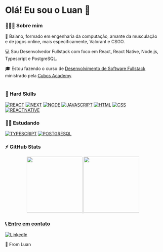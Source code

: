 # Olá! Eu sou o Luan 👋

### 👨🏽‍💻 Sobre mim
🏴󠁢󠁲󠁢󠁡󠁿 Baiano, formado em engenharia da computação, amante da musculação e de jogos online, mais especificamente, Valorant e CSGO.

💻 Sou Desenvolvedor Fullstack com foco em React, React Native, Node.js, Typescript e PostgreSQL.

🎓 Estou fazendo o curso de [Desenvolvimento de Software Fullstack](https://cubos.academy/cursos/desenvolvimento-de-software) ministrado pela [Cubos Academy](https://cubos.academy/).<br><br/>

### 🔧 Hard Skills
[![REACT](https://img.shields.io/badge/React-20232A?style=for-the-badge&logo=react&logoColor=61DAFB)](https://github.com/luancruz99)
[![NEXT](https://img.shields.io/badge/next%20js-000000?style=for-the-badge&logo=nextdotjs&logoColor=white)](https://github.com/luancruz99)
[![NODE](https://img.shields.io/badge/Node.js-43853D?style=for-the-badge&logo=node.js&logoColor=white)](https://github.com/luancruz99)
[![JAVASCRIPT](https://img.shields.io/badge/JavaScript-F7DF1E?style=for-the-badge&logo=javascript&logoColor=black)](https://github.com/luancruz99)
[![HTML](https://img.shields.io/badge/HTML5-E34F26?style=for-the-badge&logo=html5&logoColor=white)](https://github.com/luancruz99)
[![CSS](https://img.shields.io/badge/CSS3-1572B6?style=for-the-badge&logo=css3&logoColor=white)](https://github.com/luancruz99)
[![REACTNATIVE](https://img.shields.io/badge/React_Native-20232A?style=for-the-badge&logo=react&logoColor=61DAFB)](https://github.com/luancruz99)

### 👨‍🎓 Estudando
[![TYPESCRIPT](https://img.shields.io/badge/TypeScript-007ACC?style=for-the-badge&logo=typescript&logoColor=white)](https://github.com/luancruz99)
[![POSTGRESQL](https://img.shields.io/badge/PostgreSQL-316192?style=for-the-badge&logo=postgresql&logoColor=white)](https://github.com/luancruz99)

### ⚡ GitHub Stats
<div align="center" style="display: inline_block;">
<a href="https://github.com/luancruz99">
<img height="180em" src="https://github-readme-stats.vercel.app/api/top-langs/?username=luancruz99&layout=compact&langs_count=7&theme=dracula"/>
<img height="180em" src="https://github-readme-stats.vercel.app/api?username=luancruz99&show_icons=true&theme=dracula&include_all_commits=true&count_private=true"/>
</div>

### 📞 Entre em contato
[![LinkedIn](https://img.shields.io/badge/LinkedIn-0077B5?style=for-the-badge&logo=linkedin&logoColor=white)](https://www.linkedin.com/in/luan-oliveira-cruz/)

🚀 From Luan
